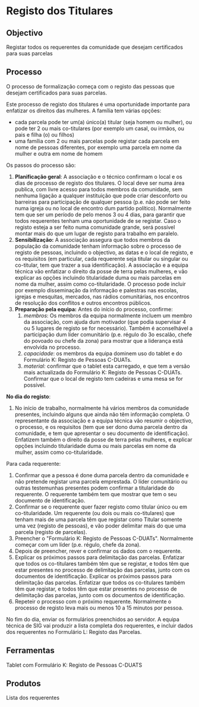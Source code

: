 # Registo dos Titulares

## Objectivo

Registar todos os requerentes da comunidade que desejam certificados para suas parcelas

## Processo

O processo de formalização começa com o registo das pessoas que desejam certificados para suas parcelas.

Este processo de registo dos titulares é uma oportunidade importante para enfatizar os direitos das mulheres. A família tem várias opções:

* cada parcela pode ter um\(a\) único\(a\) titular \(seja homem ou mulher\), ou pode ter 2 ou mais co-titulares \(por exemplo um casal, ou irmãos, ou pais e filha \(o\) ou filhos\)
* uma família com 2 ou mais parcelas pode registar cada parcela em nome de pessoas diferentes, por exemplo uma parcela em nome da mulher e outra em nome de homem

Os passos do processo são:

1. **Planificação geral**: A associação e o técnico confirmam o local e os dias de processo de registo dos titulares. O local deve ser numa área publica, com livre acesso para todos membros da comunidade, sem nenhuma ligação a qualquer instituição que pode criar desconforto ou barreiras para participação de qualquer pessoa \(p.e. não pode ser feito numa igreja ou no local de encontro dum partido político\). Normalmente tem que ser um período de pelo menos 3 ou 4 dias, para garantir que todos requerentes tenham uma oportunidade de se registar. Caso o registo esteja a ser feito numa comunidade grande, será possível montar mais do que um lugar de registo para trabalho em paralelo.
2. **Sensibilização:** A associação assegura que todos membros da população da comunidade tenham informação sobre o processo de registo de pessoas, incluindo o objectivo, as datas e o local de registo, e os requisitos \(em particular, cada requerente seja titular ou singular ou co-titular, tem que trazer a sua identificação\). A associação e a equipa técnica vão enfatizar o direito da posse de terra pelas mulheres, e vão explicar as opções incluindo titularidade duma ou mais parcelas em nome da mulher, assim como co-titularidade. O processo pode incluir por exemplo disseminação da informação e palestras nas escolas, igrejas e mesquitas, mercados, nas rádios comunitárias, nos encontros de resolução dos conflitos e outros encontros públicos.
3. **Preparação pela equipa:** Antes do início do processo, confirme:
   1. _membros_: Os membros da equipa normalmente incluem um membro da associação, com ajuda dum motivador \(que podia supervisar 4 ou 5 lugares de registo se for necessário\). Também é aconselhável a participação dum líder comunitário \(p.e. régulo do 3o escalão, chefe do povoado ou chefe da zona\) para mostrar que a liderança está envolvida no processo.
   2. _capacidade_: os membros da equipa dominem uso do tablet e do Formulário K: Registo de Pessoas C-DUATs.
   3. _material:_  confirmar que o tablet esta carregado, e que tem a versão mais actualizada do Formulário K: Registo de Pessoas C-DUATs. Confirmar que o local de registo tem cadeiras e uma mesa se for possível.

**No dia do registo**:

1. No início de trabalho, normalmente há vários membros da comunidade presentes, incluindo alguns que ainda não têm informação completa. O representante da associação e a equipa técnica vão resumir o objectivo, o processo, e os requisitos \(tem que ser dono duma parcela dentro da comunidade, e tem que apresentar o seu documento de identificação\). Enfatizem também o direito da posse de terra pelas mulheres, e explicar opções incluindo titularidade duma ou mais parcelas em nome da mulher, assim como co-titularidade.

Para cada requerente:

1. Confirmar que a pessoa é done duma parcela dentro da comunidade e não pretende registar uma parcela emprestada. O líder comunitário ou outras testemunhas presentes podem confirmar a titularidade do requerente. O requerente também tem que mostrar que tem o seu documento de identificação.
2. Confirmar se o requerente quer fazer registo como titular único ou em co-titularidade. Um requerente \(ou dois ou mais co-titulares\) que tenham mais de uma parcela têm que registar como Titular somente uma vez \(registo de pessoas\), e vão poder delimitar mais do que uma parcela \(registo de parcelas\).
3. Preencher o "Formulário K: Registo de Pessoas C-DUATs". Normalmente começar com um líder \(p.e. régulo, chefe da zona\).
4. Depois de preencher, rever e confirmar os dados com o requerente.
5. Explicar os próximos passos para delimitação das parcelas. Enfatizar que todos os co-titulares também têm que se registar, e todos têm que estar presentes no processo de delimitação das parcelas, junto com os documentos de identificação. Explicar os próximos passos para delimitação das parcelas. Enfatizar que todos os co-titulares também têm que registar, e todos têm que estar presentes no processo de delimitação das parcelas, junto com os documentos de identificação.
6. Repeteir o processo com o próximo requerente. Normalmente o processo de registo leva mais ou menos 10 a 15 minutos por pessoa.

No fim do dia, enviar os formulários preenchidos ao servidor. A equipa técnica de SIG vai produzir a lista completa dos requerentes, e incluir dados dos requerentes no Formulário L: Registo das Parcelas.

## Ferramentas

Tablet com Formulário K: Registo de Pessoas C-DUATS

## Produtos

Lista dos requerentes

